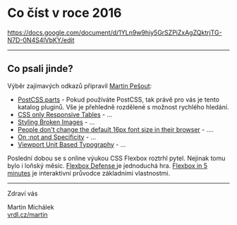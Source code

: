 # Co číst v roce 2016

https://docs.google.com/document/d/1YLn9w9hiy5GrSZPiZxAgZQktrjTG-N7D-0N4S4lVbKY/edit

---

## Co psali jinde?

Výběr zajímavých odkazů připravil [Martin Pešout](http://www.twitter.com/martinpesout):

- [PostCSS.parts](http://postcss.parts/) - Pokud používáte PostCSS, tak právě pro vás je tento katalog pluginů. Vše je přehledně rozdělené s možnost rychlého hledání.
- [CSS only Responsive Tables](http://dbushell.com/2016/03/04/css-only-responsive-tables/) - ...
- [Styling Broken Images](http://bitsofco.de/styling-broken-images/) - ...
- [People don't change the default 16px font size in their browser](https://nicolas-hoizey.com/2016/03/people-don-t-change-the-default-16px-font-size-in-their-browser.html) - ....
- [On :not and Specificity](http://bitsofco.de/on-not-and-specificity/) - ...
- [Viewport Unit Based Typography](http://zellwk.com/blog/viewport-based-typography/) - ...

Poslední dobou se s online výukou CSS Flexbox roztrhl pytel. Nejinak tomu bylo i loňský měsíc. [Flexbox Defense
](http://www.flexboxdefense.com/) je jednoduchá hra. [Flexbox in 5 minutes](http://flexboxin5.com/) je interaktivní průvodce základními vlastnostmi.

---

Zdraví vás

Martin Michálek  
[vrdl.cz/martin](http://vrdl.cz/martin)
